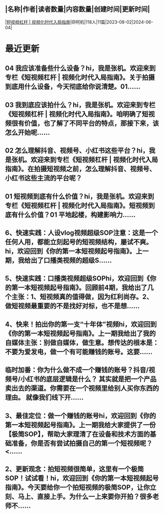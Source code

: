 |名称|作者|读者数量|内容数量|创建时间|更新时间|
---
|[短视频杠杆 | 视频化时代入局指南](https://xiaobot.net/p/NMB?refer=0b133df9-27dc-423b-8101-639049001c13)|@阿机|118人|11篇|2023-08-02|2024-06-04|

# 最近更新
## 04 我应该准备些什么设备？hi，我是张机。欢迎来到专栏《短视频杠杆 | 视频化时代入局指南》。关于拍摄到底用什么设备，今天彻底给你说清楚。01......
## 03 我到底应该拍什么？hi，我是张机。欢迎来到专栏《短视频杠杆 | 视频化时代入局指南》。咱明确了短视频很有价值，也了解了不同平台的特点，那接下来，该怎么开始呢......
## 02 怎么理解抖音、视频号、小红书这些平台？hi，我是张机。欢迎来到专栏《短视频杠杆 | 视频化时代入局指南》。在拍摄短视频之前，怎么理解抖音、视频号、小红书这些主流的平台呢？
## 01 短视频到底有什么价值？hi，我是张机。欢迎来到专栏《短视频杠杆 | 视频化时代入局指南》。短视频到底有什么价值？01 平地起楼，构建影响力......
## 6、快速实践：人设vlog视频超级SOP注意：这是一个任何人用，都能立刻起号的短视频结构，屡试不爽。hi，欢迎回到《你的第一本短视频起号指南》。上一期，我给出了口播类视频的超级S......
## 5、快速实践：口播类视频超级SOPhi，欢迎回到《你的第一本短视频起号指南》。回顾前4期，我给出了几个主张：1、短视频真的值得做，因为红利尚存。2、做短视频最重要的不是找好对标，也不是想......
## 4、快来！拍出你的第一支“十年体”视频hi，欢迎回到《你的第一本短视频起号指南》。上一期我给出了我的自媒体主张：别做自媒体，做生意。想传达的根本是：不要为爱发电，做一个有可能赚钱的账号。这要......
## 临时加番：你为什么做不成一个赚钱的账号？抖音/视频号/小红书的底层逻辑是什么？ 其实就是把一个产品卖出去的渠道。你需要在一个视频里给别人买你东西的理由。 就像我们线下开......
## 3、最佳定位：做一个赚钱的账号hi，欢迎回到《你的第一本短视频起号指南》。上一期我给大家提供了一份【极简SOP】，帮助大家理清了在设备和技术方面的基础准备，你是否有尝试拍摄自己的第一个短视频呢？<......
## 2、更新观念：拍短视频很简单，这里有一个极简SOP！试试看！hi，欢迎回到《你的第一本短视频起号指南》。今天要给你一个拍短视频的极简SOP，让你立刻、马上、直接上手。为什么一上来要你开拍？很多老师不......

